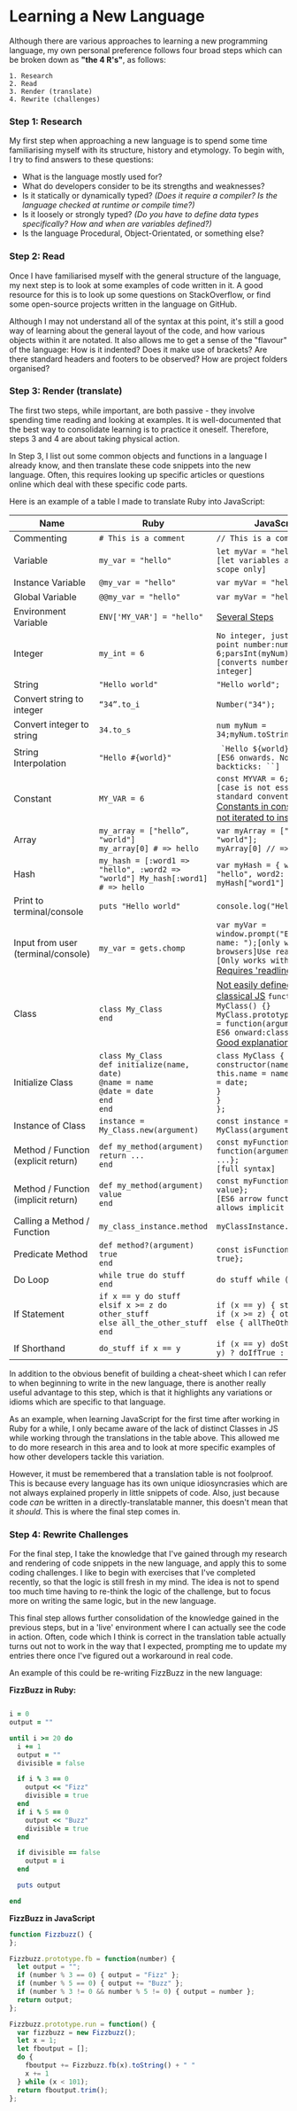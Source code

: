 # Learning a New Language

Although there are various approaches to learning a new programming
language, my own personal preference follows four broad steps which can be
broken down as __"the 4 R's"__, as follows:
```
1. Research
2. Read
3. Render (translate)
4. Rewrite (challenges)
```
### Step 1: Research
My first step when approaching a new language is to spend some time familiarising
myself with its structure, history and etymology. To begin with, I try to find
answers to these questions:

* What is the language mostly used for?
* What do developers consider to be its strengths and weaknesses?
* Is it statically or dynamically typed? *(Does it require a compiler? Is the
  language checked at runtime or compile time?)*
* Is it loosely or strongly typed? *(Do you have to define data types specifically?
  How and when are variables defined?)*
* Is the language Procedural, Object-Orientated, or something else?

### Step 2: Read
Once I  have familiarised myself with the general structure of the language, my
next step is to look at some examples of code written in it. A good resource for
this is to look up some questions on StackOverflow, or find some open-source
projects written in the language on GitHub.

Although I may not understand all of the syntax at this point, it's still a good
way of learning about the general layout of the code, and how various objects
within it are notated. It also allows me to get a sense of the "flavour" of the
language: How is it indented? Does it make use of brackets? Are there standard
headers and footers to be observed? How are project folders organised?

### Step 3: Render (translate)
The first two steps, while important, are both passive - they involve spending
time reading and looking at examples. It is well-documented that the best way
to consolidate learning is to practice it oneself. Therefore, steps 3 and 4
are about taking physical action.

In Step 3, I list out some common objects and functions in a language I
already know, and then translate these code snippets into the new language.
Often, this requires looking up specific articles or questions online which deal
with these specific code parts.

Here is an example of a table I made to translate Ruby into JavaScript:

| Name                                | Ruby                                                                             | JavaScript                                                                                                                                                       |
|-------------------------------------|----------------------------------------------------------------------------------|------------------------------------------------------------------------------------------------------------------------------------------------------------------|
| Commenting                          | ```# This is a comment```                                                        | ```// This is a comment```                                                                                                                                       |
| Variable                            | ```my_var = "hello"```                                                           | ```let myVar = "hello";```<br>```[let variables are local scope only]```                                                                                                  |
| Instance Variable                   | ```@my_var = "hello"```                                                          | ```var myVar = "hello";```                                                                                                                                       |
| Global Variable                     | ```@@my_var = "hello"```                                                         | ```var myVar = "hello";```                                                                                                                                       |
| Environment Variable                | ```ENV['MY_VAR'] = "hello"```                                                    | [Several Steps](https://dev.to/deammer/loading-environment-variables-in-js-apps-1p7p)                                                                                                                                              |
| Integer                             | ```my_int = 6```                                                                 | ```No integer, just a floating point number:num myNum = 6;parsInt(myNum);```<br>```[converts number value to integer]```                                                  |
| String                              | ```"Hello world"```                                                              | ```"Hello world";```                                                                                                                                             |
| Convert string to integer           | ```“34”.to_i```                                                                  | ```Number("34");```                                                                                                                                              |
| Convert integer to string           | ```34.to_s```                                                                    | ```num myNum = 34;myNum.toString();```                                                                                                                           |
| String Interpolation                | ```"Hello #{world}"```                                                           | ``` `Hello ${world}`;```<br>```[ES6 onwards. Note use of backticks: ``] ```                                                                                                 |
| Constant                            | ```MY_VAR = 6```                                                                 | ```const MYVAR = 6;```<br>```[case is not essential but standard convention]``` [Constants in constructors not iterated to instances](https://stackoverflow.com/questions/32647215/declaring-static-constants-in-es6-classes)                             |
| Array                               | ```my_array = ["hello”, "world"]```<br>```my_array[0] # => hello```                        | ```var myArray = ["Hello", "world"];```<br>```myArray[0] // => hello```                                                                                                    |
| Hash                                | ```my_hash = [:word1 => "hello", :word2 => "world"] My_hash[:word1] # => hello``` | ```var myHash = { word1: "hello", word2: "world" }; myHash["word1"] // => hello```                                                                                |
| Print to terminal/console           | ```puts "Hello world"```                                                         | ```console.log("Hello world");```                                                                                                                                |
| Input from user (terminal/console)  | ```my_var = gets.chomp```                                                        | ```var myVar = window.prompt("Enter your name: ");[only works in browsers]Use readline...[Only works with node,``` [Requires 'readline' module](https://flaviocopes.com/node-input-from-cli/) ]                   |
| Class                               | ```class My_Class```<br>```end```                                                          | [Not easily defined in classical JS](https://raganwald.com/2013/02/10/prototypes.html) ```function MyClass() {}```<br>```MyClass.prototype.myMethod = function(argument) {};```<br>```ES6 onward:class MyClass {}``` [Good explanation here](https://manuel.kiessling.net/2012/03/23/object-orientation-and-inheritance-in-javascript-a-comprehensive-explanation/) |
| Initialize Class                    | ```class My_Class```<br>```def initialize(name, date)```<br>```@name = name```<br>```@date = date```<br>```end```<br>```end``` | ```class MyClass { constructor(name, date) {```<br>```this.name = name; this.date = date; ```<br>```} ```<br>```}```<br>```};```                                                                        |
| Instance of Class                   | ```instance = My_Class.new(argument)```                                          | ```const instance = new MyClass(argument);```                                                                                                                    |
| Method / Function (explicit return) | ```def my_method(argument)```<br>```return ...```<br>```end```                                      | ```const myFunction = function(argument) { return ...};```<br>```[full syntax]```                                                                                          |
| Method / Function (implicit return) | ```def my_method(argument) value```<br>```end```                                           | ```const myFunction = () => { value};```<br>```[ES6 arrow function - allows implicit return]```                                                                            |
| Calling a Method / Function         | ```my_class_instance.method```                                                   | ```myClassInstance.function();```                                                                                                                                |
| Predicate Method                    | ```def method?(argument) true```<br>```end```                                              | ```const isFunction = () => { true};```                                                                                                                          |
| Do Loop                             | ```while true do stuff```<br>```end```                                                     | ```do stuff while (true);```                                                                                                                                      |
| If Statement                        | ```if x == y do stuff```<br>```elsif x >= z do other_stuff```<br>```else all_the_other_stuff```<br>```end```   | ```if (x == y) { stuff } else if (x >= z) { otherStuff } else { allTheOtherStuff };```                                                                              |
| If Shorthand                        | ```do_stuff if x == y```                                                         | ```if (x == y) doStuff; (x == y) ? doIfTrue : doIfFalse;```                                                                                                      |


In addition to the obvious benefit of building a cheat-sheet which I can refer
to when beginning to write in the new language, there is another really useful
advantage to this step, which is that it highlights any variations or idioms
which are specific to that language.

As an example, when learning JavaScript for the first time after working in Ruby
for a while, I only became aware of the lack of distinct Classes in JS while
working through the translations in the table above. This allowed me to do more
research in this area and to look at more specific examples of how other developers
tackle this variation.

However, it must be remembered that a translation table is not foolproof. This is
because every language has its own unique idiosyncrasies which are not always
explained properly in little snippets of code. Also, just because code *can* be
written in a directly-translatable manner, this doesn't mean that it *should*.
This is where the final step comes in.

### Step 4: Rewrite Challenges
For the final step, I take the knowledge that I've gained through my research and
rendering of code snippets in the new language, and apply this to some coding
challenges. I like to begin with exercises that I've completed recently, so that
the logic is still fresh in my mind. The idea is not to spend too much time
having to re-think the logic of the challenge, but to focus more on writing the
same logic, but in the new language.

This final step allows further consolidation of the knowledge gained in the
previous steps, but in a 'live' environment where I can actually see the code
in action. Often, code which I think is correct in the translation table actually
turns out not to work in the way that I expected, prompting me to update my
entries there once I've figured out a workaround in real code.

An example of this could be re-writing FizzBuzz in the new language:

__FizzBuzz in Ruby:__
```Ruby

i = 0
output = ""

until i >= 20 do
  i += 1
  output = ""
  divisible = false

  if i % 3 == 0
    output << "Fizz"
    divisible = true
  end
  if i % 5 == 0
    output << "Buzz"
    divisible = true
  end

  if divisible == false
    output = i
  end

  puts output

end
```

__FizzBuzz in JavaScript__
```javascript
function Fizzbuzz() {
};

Fizzbuzz.prototype.fb = function(number) {
  let output = "";
  if (number % 3 == 0) { output = "Fizz" };
  if (number % 5 == 0) { output += "Buzz" };
  if (number % 3 != 0 && number % 5 != 0) { output = number };
  return output;
};

Fizzbuzz.prototype.run = function() {
  var fizzbuzz = new Fizzbuzz();
  let x = 1;
  let fboutput = [];
  do {
    fboutput += Fizzbuzz.fb(x).toString() + " "
    x += 1
  } while (x < 101);
  return fboutput.trim();
};
```
